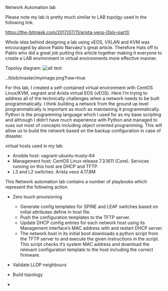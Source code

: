 Network Automation lab

Please note my lab is pretty much similar to LAB topolgy used in the following link.

https://the-bitmask.com/2017/07/11/arista-veos-l3slv-part1/

Whole idea behind designing a lab using vEOS, VXLAN and KVM was encouraged by above Pablo Narváez's great article. Therefore Hats off to 
Pablo who did a great job putting this article together making it everyone to create a LAB environment in virtual environments more 
effective manner.

Topoloy diagram:
![alt text](https://github.com/pmariyasinghe/NetAutomation/tree/master/vxlan-fabric-netwokdiagram.png?raw=true)

../blob/master/myimage.png?raw=true

For this lab, I created a self-contained virtual environment with CentOS Linux/KVM, vagrant and Arista virtual EOS (vEOS). 
Here I’m trying to address all of the technically challenges when a network needs to be built programmatically. I think building 
a network from the ground up level programmatically is important as much as maintaining it programmatically. Python is the 
programming language which I used for as my base scripting and although I didn’t have much experience with Python and managed to 
suss out most of concepts including object oriented programming. This will allow us to build the network based on the backup 
configuration in case of disaster.  

virtual hosts used in my lab:
- Ansible host: vagrant-ubuntu-trusty-64
- Management host: CentOS Linux release 7.3.1611 (Core). 
  Services running on this host are DHCP and TFTP.
- L3 and L2 switches: Arista veos 4.17.8M   

This Network automation lab contains a number of playbooks which represent the following action.

- Zero touch provisioning
 
  - Generate config templates for SPINE and LEAF switches based on initial attributes define in host file.
  - Push the configuration templates to the TFTP server.
  - Update DHCP config entries for each network host using its Management interface’s MAC address with and restart DHCP server.
  - The network host in its initial boot downloads a python script from the TFTP server to and execute the given instructions in the script. 
    This script checks it’s system MAC address and download the relevant configuration template to the host including the correct firmware. 
	
- Validate LLDP neighbours

- Build topology

- 

